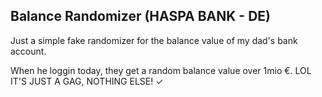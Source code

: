 ## Balance Randomizer (HASPA BANK - DE)
Just a simple fake randomizer for the balance value of my dad's bank account.

When he loggin today, they get a random balance value over 1mio €. LOL
IT'S JUST A GAG, NOTHING ELSE! ✓

